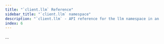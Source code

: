 ```yaml
---
title: "`client.llm` Reference"
sidebar_title: "`client.llm` namespace"
description: "`client.llm` - API reference for the llm namespace in an `LMStudioClient` instance"
index: 6
---
```


...